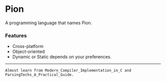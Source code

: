 # Pion
A programming language that names Pion.
### Features
* Cross-platform
* Object-oriented
* Dynamic or Static depends on your preferences.

***
```
Almost learn from Modern_Compiler_Implementation_in_C and ParsingTechs_A_Practical_Guide.
```
